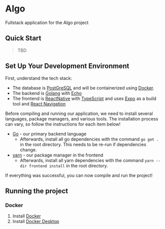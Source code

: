 # Algo
Fullstack application for the Algo project

## Quick Start

> TBD

## Set Up Your Development Environment
First, understand the tech stack:

- The database is [PostGreSQL](https://www.postgresql.org/) and will be containerized using [Docker](https://www.docker.com/).
- The backend is [Golang](https://go.dev/) with [Echo](https://echo.labstack.com/)
- The frontend is [ReactNative](https://reactnative.dev/) with [TypeScript](https://www.typescriptlang.org/) and uses [Expo](https://expo.dev/) as a build tool and [React Navigation](https://reactnavigation.org/)


Before compiling and running our application, we need to install several languages, package managers, and various tools.
The installation process can vary, so follow the instructions for each item below!

- [Go](https://go.dev/doc/install) - our primary backend language
  - Afterwards, install all go dependencies with the command `go get .` in the root directory. This needs to be re-run if dependencies change.
- [yarn](https://classic.yarnpkg.com/en/docs/install#mac-stable) - our package manager in the frontend
  - Afterwards, install all yarn dependencies with the command `yarn --dir frontend install` in the root directory.

If everything was successful, you can now compile and run the project!

## Running the project

### Docker
1. Install [Docker](https://docs.docker.com/get-docker/)
2. Install [Docker Desktop](https://www.docker.com/products/docker-desktop/)


